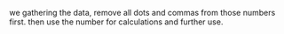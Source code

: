we gathering the data, remove all dots and commas from those numbers first. then use the number for calculations and further use.
